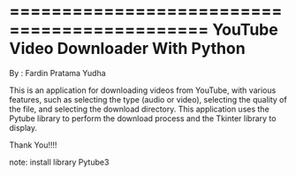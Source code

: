=============================================
 YouTube Video Downloader With Python
=============================================
By : Fardin Pratama Yudha 

This is an application for downloading videos from YouTube, 
with various features, such as selecting the type (audio or 
video), selecting the quality of the file, and selecting the 
download directory. This application uses the Pytube library to 
perform the download process and the Tkinter library to display.

Thank You!!!!

note:
install library Pytube3